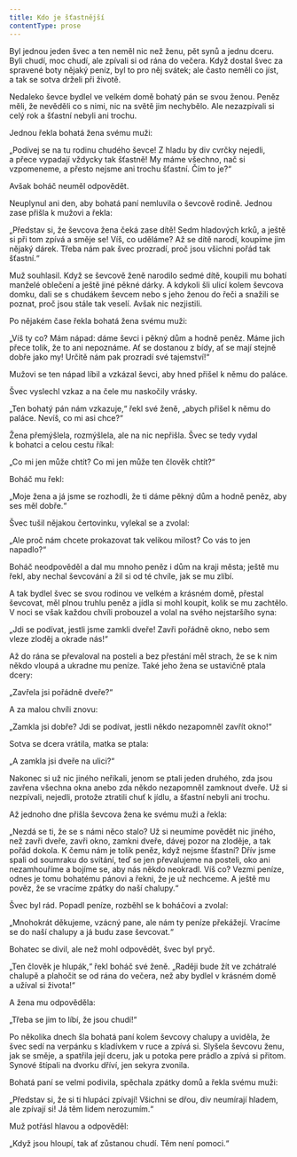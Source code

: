 ```yaml
---
title: Kdo je šťastnější
contentType: prose
---
```


<section>

Byl jednou jeden švec a ten neměl nic než ženu, pět synů a jednu dceru. Byli chudí, moc chudí, ale zpívali si od rána do večera. Když dostal švec za spravené boty nějaký peníz, byl to pro něj svátek; ale často neměli co jíst, a tak se sotva drželi při životě.

Nedaleko ševce bydlel ve velkém domě bohatý pán se svou ženou. Peněz měli, že nevěděli co s nimi, nic na světě jim nechybělo. Ale nezazpívali si celý rok a šťastní nebyli ani trochu.

Jednou řekla bohatá žena svému muži:

„Podívej se na tu rodinu chudého ševce! Z hladu by div cvrčky nejedli, a přece vypadají vždycky tak šťastně! My máme všechno, nač si vzpomeneme, a přesto nejsme ani trochu šťastní. Čím to je?“

Avšak boháč neuměl odpovědět.

Neuplynul ani den, aby bohatá paní nemluvila o ševcově rodině. Jednou zase přišla k mužovi a řekla:

„Představ si, že ševcova žena čeká zase dítě! Sedm hladových krků, a ještě si při tom zpívá a směje se! Víš, co uděláme? Až se dítě narodí, koupíme jim nějaký dárek. Třeba nám pak švec prozradí, proč jsou všichni pořád tak šťastní.“

Muž souhlasil. Když se ševcově ženě narodilo sedmé dítě, koupili mu bohatí manželé oblečení a ještě jiné pěkné dárky. A kdykoli šli ulicí kolem ševcova domku, dali se s chudákem ševcem nebo s jeho ženou do řeči a snažili se poznat, proč jsou stále tak veselí. Avšak nic nezjistili.

Po nějakém čase řekla bohatá žena svému muži:

„Víš ty co? Mám nápad: dáme ševci i pěkný dům a hodně peněz. Máme jich přece tolik, že to ani nepoznáme. Ať se dostanou z bídy, ať se mají stejně dobře jako my! Určitě nám pak prozradí své tajemství!“

Mužovi se ten nápad líbil a vzkázal ševci, aby hned přišel k němu do paláce.

Švec vyslechl vzkaz a na čele mu naskočily vrásky.

„Ten bohatý pán nám vzkazuje,“ řekl své ženě, „abych přišel k němu do paláce. Nevíš, co mi asi chce?“

Žena přemýšlela, rozmýšlela, ale na nic nepřišla. Švec se tedy vydal k bohatci a celou cestu říkal:

„Co mi jen může chtít? Co mi jen může ten člověk chtít?“

Boháč mu řekl:

„Moje žena a já jsme se rozhodli, že ti dáme pěkný dům a hodně peněz, aby ses měl dobře.“

Švec tušil nějakou čertovinku, vylekal se a zvolal:

„Ale proč nám chcete prokazovat tak velikou milost? Co vás to jen napadlo?“

Boháč neodpověděl a dal mu mnoho peněz i dům na kraji města; ještě mu řekl, aby nechal ševcování a žil si od té chvíle, jak se mu zlíbí.

A tak bydlel švec se svou rodinou ve velkém a krásném domě, přestal ševcovat, měl plnou truhlu peněz a jídla si mohl koupit, kolik se mu zachtělo. V noci se však každou chvíli probouzel a volal na svého nejstaršího syna:

„Jdi se podívat, jestli jsme zamkli dveře! Zavři pořádně okno, nebo sem vleze zloděj a okrade nás!“

Až do rána se převaloval na posteli a bez přestání měl strach, že se k nim někdo vloupá a ukradne mu peníze. Také jeho žena se ustavičně ptala dcery:

„Zavřela jsi pořádně dveře?“

A za malou chvíli znovu:

„Zamkla jsi dobře? Jdi se podívat, jestli někdo nezapomněl zavřít okno!“

Sotva se dcera vrátila, matka se ptala:

„A zamkla jsi dveře na ulici?“

Nakonec si už nic jiného neříkali, jenom se ptali jeden druhého, zda jsou zavřena všechna okna anebo zda někdo nezapomněl zamknout dveře. Už si nezpívali, nejedli, protože ztratili chuť k jídlu, a šťastní nebyli ani trochu.

Až jednoho dne přišla ševcova žena ke svému muži a řekla:

„Nezdá se ti, že se s námi něco stalo? Už si neumíme povědět nic jiného, než zavři dveře, zavři okno, zamkni dveře, dávej pozor na zloděje, a tak pořád dokola. K čemu nám je tolik peněz, když nejsme šťastní? Dřív jsme spali od soumraku do svítání, teď se jen převalujeme na posteli, oko ani nezamhouříme a bojíme se, aby nás někdo neokradl. Víš co? Vezmi peníze, odnes je tomu bohatému pánovi a řekni, že je už nechceme. A ještě mu pověz, že se vracíme zpátky do naší chalupy.“

Švec byl rád. Popadl peníze, rozběhl se k boháčovi a zvolal:

„Mnohokrát děkujeme, vzácný pane, ale nám ty peníze překážejí. Vracíme se do naší chalupy a já budu zase ševcovat.“

Bohatec se divil, ale než mohl odpovědět, švec byl pryč.

„Ten člověk je hlupák,“ řekl boháč své ženě. „Raději bude žít ve zchátralé chalupě a plahočit se od rána do večera, než aby bydlel v krásném domě a užíval si života!“

A žena mu odpověděla:

„Třeba se jim to líbí, že jsou chudí!“

Po několika dnech šla bohatá paní kolem ševcovy chalupy a uviděla, že švec sedí na verpánku s kladívkem v ruce a zpívá si. Slyšela ševcovu ženu, jak se směje, a spatřila její dceru, jak u potoka pere prádlo a zpívá si přitom. Synové štípali na dvorku dříví, jen sekyra zvonila.

Bohatá paní se velmi podivila, spěchala zpátky domů a řekla své­mu muži:

„Představ si, že si ti hlupáci zpívají! Všichni se dřou, div neumírají hladem, ale zpívají si! Já těm lidem nerozumím.“

Muž potřásl hlavou a odpověděl:

„Když jsou hloupí, tak ať zůstanou chudí. Těm není pomoci.“

</section>

